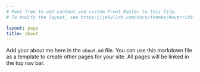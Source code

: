 ```yaml
---
# Feel free to add content and custom Front Matter to this file.
# To modify the layout, see https://jekyllrb.com/docs/themes/#overriding-theme-defaults

layout: page
title: about
---
```


Add your about me here in the `about.md` file. You can use this markdown file as a template to create other pages for your site. All pages will be linked in the top nav bar.